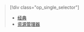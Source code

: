 > [!div class="op_single_selector"]
> * [经典](../articles/storage/storage-cannot-delete-storage-account-container-vhd.md)
> * [资源管理器](../articles/storage/storage-resource-manager-cannot-delete-storage-account-container-vhd.md)
> 
> 



<!--HONumber=Nov16_HO3-->


